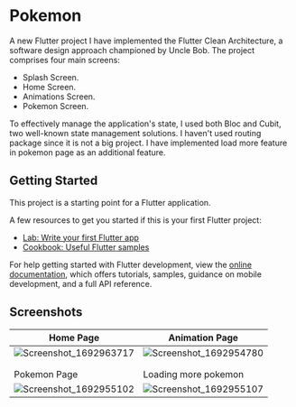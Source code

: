 # Pokemon

A new Flutter project  I have implemented the Flutter Clean Architecture, a software design approach championed by Uncle Bob. 
The project comprises four main screens: 
* Splash Screen.
* Home Screen.
* Animations Screen.
* Pokemon Screen.

To effectively manage the application's state, I used both Bloc and Cubit, two well-known state management solutions. I haven't used routing package since it is not a big project. I have implemented load more feature in pokemon page as an additional feature.

## Getting Started

This project is a starting point for a Flutter application.

A few resources to get you started if this is your first Flutter project:

- [Lab: Write your first Flutter app](https://docs.flutter.dev/get-started/codelab)
- [Cookbook: Useful Flutter samples](https://docs.flutter.dev/cookbook)

For help getting started with Flutter development, view the
[online documentation](https://docs.flutter.dev/), which offers tutorials,
samples, guidance on mobile development, and a full API reference.

## Screenshots
| Home Page  | Animation Page  |
| ------------- | ------------- |
| ![Screenshot_1692963717](https://github.com/ra2fet/pokemon/assets/9104379/e1b4900f-578f-4f5f-b92f-56afc0716893)  | ![Screenshot_1692954780](https://github.com/ra2fet/pokemon/assets/9104379/6ce73959-96bc-433d-95ef-f80cc056157b)  |
|  |  |
|  |  |
| Pokemon Page  | Loading more pokemon   |
| ![Screenshot_1692955102](https://github.com/ra2fet/pokemon/assets/9104379/14f04a08-73a3-4142-8945-2f27dbfd8c78) | ![Screenshot_1692955107](https://github.com/ra2fet/pokemon/assets/9104379/34dccec5-e17f-423d-8721-5d987d68ad93)  |




